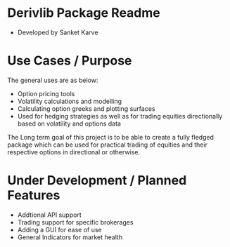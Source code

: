 # Derivlib Package Readme
- Developed by Sanket Karve

# Use Cases / Purpose

The general uses are as below:
- Option pricing tools
- Volatility calculations and modelling
- Calculating option greeks and plotting surfaces
- Used for hedging strategies as well as for trading equities directionally based on volatility and options data

The Long term goal of this project is to be able to create a fully fledged package which can be used for practical trading of equities and their respective options in directional or otherwise.

# Under Development / Planned Features
- Addtional API support
- Trading support for specific brokerages
- Adding a GUI for ease of use
- General Indicators for market health